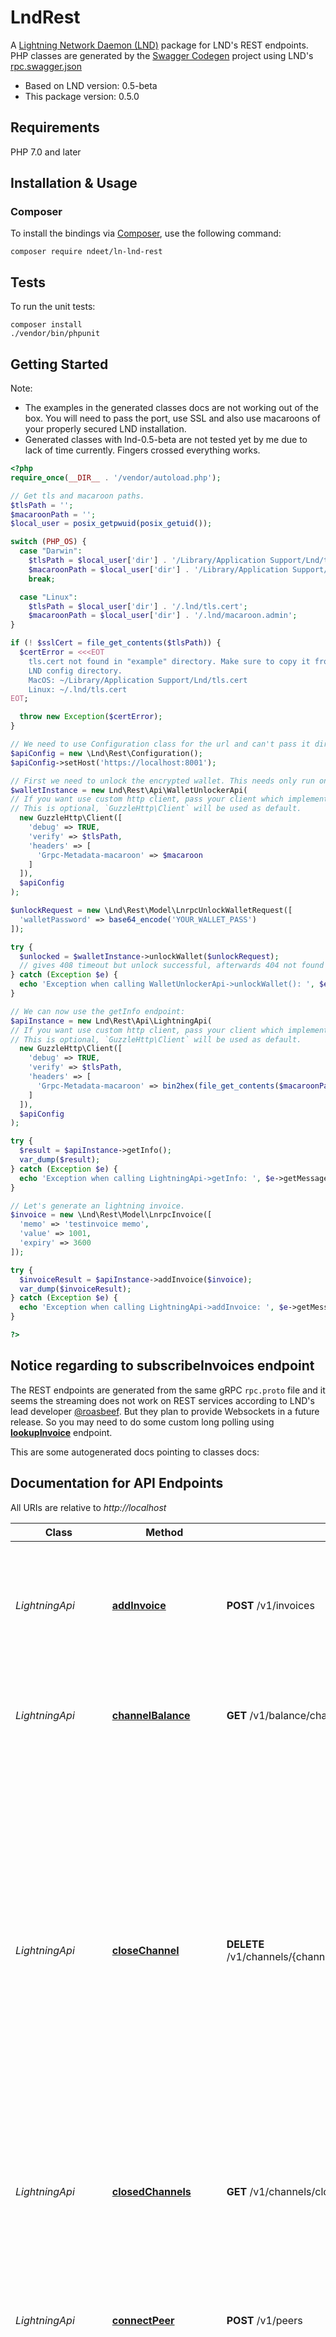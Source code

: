 # LndRest

A [Lightning Network Daemon (LND)](https://github.com/lightningnetwork/lnd) package for LND's REST endpoints. PHP classes are generated by the [Swagger Codegen](https://github.com/swagger-api/swagger-codegen) project using LND's [rpc.swagger.json](https://github.com/lightningnetwork/lnd/blob/master/lnrpc/rpc.swagger.json)

- Based on LND version: 0.5-beta
- This package version: 0.5.0

## Requirements

PHP 7.0 and later

## Installation & Usage
### Composer

To install the bindings via [Composer](http://getcomposer.org/), use the following command:

```
composer require ndeet/ln-lnd-rest
```

## Tests

To run the unit tests:

```
composer install
./vendor/bin/phpunit
```

## Getting Started

Note: 
- The examples in the generated classes docs are not working out of the box. You will need to pass the port, use SSL and also 
use macaroons of your properly secured LND installation.
- Generated classes with lnd-0.5-beta are not tested yet by me due to lack of time currently. Fingers crossed everything works.

```php
<?php
require_once(__DIR__ . '/vendor/autoload.php');

// Get tls and macaroon paths.
$tlsPath = '';
$macaroonPath = '';
$local_user = posix_getpwuid(posix_getuid());

switch (PHP_OS) {
  case "Darwin":
    $tlsPath = $local_user['dir'] . '/Library/Application Support/Lnd/tls.cert';
    $macaroonPath = $local_user['dir'] . '/Library/Application Support/Lnd/macaroon.admin';
    break;

  case "Linux":
    $tlsPath = $local_user['dir'] . '/.lnd/tls.cert';
    $macaroonPath = $local_user['dir'] . '/.lnd/macaroon.admin';
}

if (! $sslCert = file_get_contents($tlsPath)) {
  $certError = <<<EOT
    tls.cert not found in "example" directory. Make sure to copy it from your 
    LND config directory.
    MacOS: ~/Library/Application Support/Lnd/tls.cert
    Linux: ~/.lnd/tls.cert
EOT;

  throw new Exception($certError);
}

// We need to use Configuration class for the url and can't pass it directly in GuzzleClient.
$apiConfig = new \Lnd\Rest\Configuration();
$apiConfig->setHost('https://localhost:8001');

// First we need to unlock the encrypted wallet. This needs only run once.
$walletInstance = new Lnd\Rest\Api\WalletUnlockerApi(
// If you want use custom http client, pass your client which implements `GuzzleHttp\ClientInterface`.
// This is optional, `GuzzleHttp\Client` will be used as default.
  new GuzzleHttp\Client([
    'debug' => TRUE,
    'verify' => $tlsPath,
    'headers' => [
      'Grpc-Metadata-macaroon' => $macaroon
    ]
  ]),
  $apiConfig
);

$unlockRequest = new \Lnd\Rest\Model\LnrpcUnlockWalletRequest([
  'walletPassword' => base64_encode('YOUR_WALLET_PASS')
]);

try {
  $unlocked = $walletInstance->unlockWallet($unlockRequest);
  // gives 408 timeout but unlock successful, afterwards 404 not found
} catch (Exception $e) {
  echo 'Exception when calling WalletUnlockerApi->unlockWallet(): ', $e->getMessage(), PHP_EOL;
}

// We can now use the getInfo endpoint:
$apiInstance = new Lnd\Rest\Api\LightningApi(
// If you want use custom http client, pass your client which implements `GuzzleHttp\ClientInterface`.
// This is optional, `GuzzleHttp\Client` will be used as default.
  new GuzzleHttp\Client([
    'debug' => TRUE,
    'verify' => $tlsPath,
    'headers' => [
      'Grpc-Metadata-macaroon' => bin2hex(file_get_contents($macaroonPath))
    ]
  ]),
  $apiConfig
);

try {
  $result = $apiInstance->getInfo();
  var_dump($result);
} catch (Exception $e) {
  echo 'Exception when calling LightningApi->getInfo: ', $e->getMessage(), PHP_EOL;
}

// Let's generate an lightning invoice.
$invoice = new \Lnd\Rest\Model\LnrpcInvoice([
  'memo' => 'testinvoice memo',
  'value' => 1001,
  'expiry' => 3600
]);

try {
  $invoiceResult = $apiInstance->addInvoice($invoice);
  var_dump($invoiceResult);
} catch (Exception $e) {
  echo 'Exception when calling LightningApi->addInvoice: ', $e->getMessage(), PHP_EOL;
}

?>
```

## Notice regarding to subscribeInvoices endpoint
The REST endpoints are generated from the same gRPC `rpc.proto` file and it seems the streaming does not work on REST services according to LND's lead developer [@roasbeef](https://github.com/roasbeef). But they plan to provide Websockets in a future release. So you may need to do some custom long polling using [**lookupInvoice**](docs/Api/LightningApi.md#lookupinvoice) endpoint.

This are some autogenerated docs pointing to classes docs:
## Documentation for API Endpoints

All URIs are relative to *http://localhost*

Class | Method | HTTP request | Description
------------ | ------------- | ------------- | -------------
*LightningApi* | [**addInvoice**](docs/Api/LightningApi.md#addinvoice) | **POST** /v1/invoices | * lncli: &#x60;addinvoice&#x60; AddInvoice attempts to add a new invoice to the invoice database. Any duplicated invoices are rejected, therefore all invoices *must* have a unique payment preimage.
*LightningApi* | [**channelBalance**](docs/Api/LightningApi.md#channelbalance) | **GET** /v1/balance/channels | * lncli: &#x60;channelbalance&#x60; ChannelBalance returns the total funds available across all open channels in satoshis.
*LightningApi* | [**closeChannel**](docs/Api/LightningApi.md#closechannel) | **DELETE** /v1/channels/{channel_point.funding_txid_str}/{channel_point.output_index} | * lncli: &#x60;closechannel&#x60; CloseChannel attempts to close an active channel identified by its channel outpoint (ChannelPoint). The actions of this method can additionally be augmented to attempt a force close after a timeout period in the case of an inactive peer. If a non-force close (cooperative closure) is requested, then the user can specify either a target number of blocks until the closure transaction is confirmed, or a manual fee rate. If neither are specified, then a default lax, block confirmation target is used.
*LightningApi* | [**closedChannels**](docs/Api/LightningApi.md#closedchannels) | **GET** /v1/channels/closed | * lncli: &#x60;closedchannels&#x60; ClosedChannels returns a description of all the closed channels that  this node was a participant in.
*LightningApi* | [**connectPeer**](docs/Api/LightningApi.md#connectpeer) | **POST** /v1/peers | * lncli: &#x60;connect&#x60; ConnectPeer attempts to establish a connection to a remote peer. This is at the networking level, and is used for communication between nodes. This is distinct from establishing a channel with a peer.
*LightningApi* | [**decodePayReq**](docs/Api/LightningApi.md#decodepayreq) | **GET** /v1/payreq/{pay_req} | * lncli: &#x60;decodepayreq&#x60; DecodePayReq takes an encoded payment request string and attempts to decode it, returning a full description of the conditions encoded within the payment request.
*LightningApi* | [**deleteAllPayments**](docs/Api/LightningApi.md#deleteallpayments) | **DELETE** /v1/payments | * DeleteAllPayments deletes all outgoing payments from DB.
*LightningApi* | [**describeGraph**](docs/Api/LightningApi.md#describegraph) | **GET** /v1/graph | * lncli: &#x60;describegraph&#x60; DescribeGraph returns a description of the latest graph state from the point of view of the node. The graph information is partitioned into two components: all the nodes/vertexes, and all the edges that connect the vertexes themselves.  As this is a directed graph, the edges also contain the node directional specific routing policy which includes: the time lock delta, fee information, etc.
*LightningApi* | [**disconnectPeer**](docs/Api/LightningApi.md#disconnectpeer) | **DELETE** /v1/peers/{pub_key} | * lncli: &#x60;disconnect&#x60; DisconnectPeer attempts to disconnect one peer from another identified by a given pubKey. In the case that we currently have a pending or active channel with the target peer, then this action will be not be allowed.
*LightningApi* | [**feeReport**](docs/Api/LightningApi.md#feereport) | **GET** /v1/fees | * lncli: &#x60;feereport&#x60; FeeReport allows the caller to obtain a report detailing the current fee schedule enforced by the node globally for each channel.
*LightningApi* | [**forwardingHistory**](docs/Api/LightningApi.md#forwardinghistory) | **POST** /v1/switch | * lncli: &#x60;fwdinghistory&#x60; ForwardingHistory allows the caller to query the htlcswitch for a record of all HTLC&#39;s forwarded within the target time range, and integer offset within that time range. If no time-range is specified, then the first chunk of the past 24 hrs of forwarding history are returned.
*LightningApi* | [**getChanInfo**](docs/Api/LightningApi.md#getchaninfo) | **GET** /v1/graph/edge/{chan_id} | * lncli: &#x60;getchaninfo&#x60; GetChanInfo returns the latest authenticated network announcement for the given channel identified by its channel ID: an 8-byte integer which uniquely identifies the location of transaction&#39;s funding output within the blockchain.
*LightningApi* | [**getInfo**](docs/Api/LightningApi.md#getinfo) | **GET** /v1/getinfo | * lncli: &#x60;getinfo&#x60; GetInfo returns general information concerning the lightning node including it&#39;s identity pubkey, alias, the chains it is connected to, and information concerning the number of open+pending channels.
*LightningApi* | [**getNetworkInfo**](docs/Api/LightningApi.md#getnetworkinfo) | **GET** /v1/graph/info | * lncli: &#x60;getnetworkinfo&#x60; GetNetworkInfo returns some basic stats about the known channel graph from the point of view of the node.
*LightningApi* | [**getNodeInfo**](docs/Api/LightningApi.md#getnodeinfo) | **GET** /v1/graph/node/{pub_key} | * lncli: &#x60;getnodeinfo&#x60; GetNodeInfo returns the latest advertised, aggregated, and authenticated channel information for the specified node identified by its public key.
*LightningApi* | [**getTransactions**](docs/Api/LightningApi.md#gettransactions) | **GET** /v1/transactions | * lncli: &#x60;listchaintxns&#x60; GetTransactions returns a list describing all the known transactions relevant to the wallet.
*LightningApi* | [**listChannels**](docs/Api/LightningApi.md#listchannels) | **GET** /v1/channels | * lncli: &#x60;listchannels&#x60; ListChannels returns a description of all the open channels that this node is a participant in.
*LightningApi* | [**listInvoices**](docs/Api/LightningApi.md#listinvoices) | **GET** /v1/invoices | * lncli: &#x60;listinvoices&#x60; ListInvoices returns a list of all the invoices currently stored within the database. Any active debug invoices are ignored. It has full support for paginated responses, allowing users to query for specific invoices through their add_index. This can be done by using either the first_index_offset or last_index_offset fields included in the response as the index_offset of the next request. The reversed flag is set by default in order to paginate backwards. If you wish to paginate forwards, you must explicitly set the flag to false. If none of the parameters are specified, then the last 100 invoices will be returned.
*LightningApi* | [**listPayments**](docs/Api/LightningApi.md#listpayments) | **GET** /v1/payments | * lncli: &#x60;listpayments&#x60; ListPayments returns a list of all outgoing payments.
*LightningApi* | [**listPeers**](docs/Api/LightningApi.md#listpeers) | **GET** /v1/peers | * lncli: &#x60;listpeers&#x60; ListPeers returns a verbose listing of all currently active peers.
*LightningApi* | [**lookupInvoice**](docs/Api/LightningApi.md#lookupinvoice) | **GET** /v1/invoice/{r_hash_str} | * lncli: &#x60;lookupinvoice&#x60; LookupInvoice attempts to look up an invoice according to its payment hash. The passed payment hash *must* be exactly 32 bytes, if not, an error is returned.
*LightningApi* | [**newWitnessAddress**](docs/Api/LightningApi.md#newwitnessaddress) | **GET** /v1/newaddress | * NewWitnessAddress creates a new witness address under control of the local wallet.
*LightningApi* | [**openChannelSync**](docs/Api/LightningApi.md#openchannelsync) | **POST** /v1/channels | * OpenChannelSync is a synchronous version of the OpenChannel RPC call. This call is meant to be consumed by clients to the REST proxy. As with all other sync calls, all byte slices are intended to be populated as hex encoded strings.
*LightningApi* | [**pendingChannels**](docs/Api/LightningApi.md#pendingchannels) | **GET** /v1/channels/pending | * lncli: &#x60;pendingchannels&#x60; PendingChannels returns a list of all the channels that are currently considered \&quot;pending\&quot;. A channel is pending if it has finished the funding workflow and is waiting for confirmations for the funding txn, or is in the process of closure, either initiated cooperatively or non-cooperatively.
*LightningApi* | [**queryRoutes**](docs/Api/LightningApi.md#queryroutes) | **GET** /v1/graph/routes/{pub_key}/{amt} | * lncli: &#x60;queryroutes&#x60; QueryRoutes attempts to query the daemon&#39;s Channel Router for a possible route to a target destination capable of carrying a specific amount of satoshis. The retuned route contains the full details required to craft and send an HTLC, also including the necessary information that should be present within the Sphinx packet encapsulated within the HTLC.
*LightningApi* | [**sendCoins**](docs/Api/LightningApi.md#sendcoins) | **POST** /v1/transactions | * lncli: &#x60;sendcoins&#x60; SendCoins executes a request to send coins to a particular address. Unlike SendMany, this RPC call only allows creating a single output at a time. If neither target_conf, or sat_per_byte are set, then the internal wallet will consult its fee model to determine a fee for the default confirmation target.
*LightningApi* | [**sendPaymentSync**](docs/Api/LightningApi.md#sendpaymentsync) | **POST** /v1/channels/transactions | * SendPaymentSync is the synchronous non-streaming version of SendPayment. This RPC is intended to be consumed by clients of the REST proxy. Additionally, this RPC expects the destination&#39;s public key and the payment hash (if any) to be encoded as hex strings.
*LightningApi* | [**sendToRouteSync**](docs/Api/LightningApi.md#sendtoroutesync) | **POST** /v1/channels/transactions/route | * SendToRouteSync is a synchronous version of SendToRoute. It Will block until the payment either fails or succeeds.
*LightningApi* | [**subscribeInvoices**](docs/Api/LightningApi.md#subscribeinvoices) | **GET** /v1/invoices/subscribe | * SubscribeInvoices returns a uni-directional stream (sever -&gt; client) for notifying the client of newly added/settled invoices. The caller can optionally specify the add_index and/or the settle_index. If the add_index is specified, then we&#39;ll first start by sending add invoice events for all invoices with an add_index greater than the specified value.  If the settle_index is specified, the next, we&#39;ll send out all settle events for invoices with a settle_index greater than the specified value.  One or both of these fields can be set. If no fields are set, then we&#39;ll only send out the latest add/settle events.
*LightningApi* | [**updateChannelPolicy**](docs/Api/LightningApi.md#updatechannelpolicy) | **POST** /v1/chanpolicy | * lncli: &#x60;updatechanpolicy&#x60; UpdateChannelPolicy allows the caller to update the fee schedule and channel policies for all channels globally, or a particular channel.
*LightningApi* | [**walletBalance**](docs/Api/LightningApi.md#walletbalance) | **GET** /v1/balance/blockchain | * lncli: &#x60;walletbalance&#x60; WalletBalance returns total unspent outputs(confirmed and unconfirmed), all confirmed unspent outputs and all unconfirmed unspent outputs under control of the wallet.
*WalletUnlockerApi* | [**changePassword**](docs/Api/WalletUnlockerApi.md#changepassword) | **POST** /v1/changepassword | * lncli: &#x60;changepassword&#x60; ChangePassword changes the password of the encrypted wallet. This will automatically unlock the wallet database if successful.
*WalletUnlockerApi* | [**genSeed**](docs/Api/WalletUnlockerApi.md#genseed) | **GET** /v1/genseed | * GenSeed is the first method that should be used to instantiate a new lnd instance. This method allows a caller to generate a new aezeed cipher seed given an optional passphrase. If provided, the passphrase will be necessary to decrypt the cipherseed to expose the internal wallet seed.
*WalletUnlockerApi* | [**initWallet**](docs/Api/WalletUnlockerApi.md#initwallet) | **POST** /v1/initwallet | *  InitWallet is used when lnd is starting up for the first time to fully initialize the daemon and its internal wallet. At the very least a wallet password must be provided. This will be used to encrypt sensitive material on disk.
*WalletUnlockerApi* | [**unlockWallet**](docs/Api/WalletUnlockerApi.md#unlockwallet) | **POST** /v1/unlockwallet | * lncli: &#x60;unlock&#x60; UnlockWallet is used at startup of lnd to provide a password to unlock the wallet database.


## Documentation For Models

 - [ChannelCloseSummaryClosureType](docs/Model/ChannelCloseSummaryClosureType.md)
 - [LnrpcAddInvoiceResponse](docs/Model/LnrpcAddInvoiceResponse.md)
 - [LnrpcChangePasswordRequest](docs/Model/LnrpcChangePasswordRequest.md)
 - [LnrpcChangePasswordResponse](docs/Model/LnrpcChangePasswordResponse.md)
 - [LnrpcChannel](docs/Model/LnrpcChannel.md)
 - [LnrpcChannelBalanceResponse](docs/Model/LnrpcChannelBalanceResponse.md)
 - [LnrpcChannelCloseSummary](docs/Model/LnrpcChannelCloseSummary.md)
 - [LnrpcChannelCloseUpdate](docs/Model/LnrpcChannelCloseUpdate.md)
 - [LnrpcChannelEdge](docs/Model/LnrpcChannelEdge.md)
 - [LnrpcChannelEdgeUpdate](docs/Model/LnrpcChannelEdgeUpdate.md)
 - [LnrpcChannelFeeReport](docs/Model/LnrpcChannelFeeReport.md)
 - [LnrpcChannelGraph](docs/Model/LnrpcChannelGraph.md)
 - [LnrpcChannelOpenUpdate](docs/Model/LnrpcChannelOpenUpdate.md)
 - [LnrpcChannelPoint](docs/Model/LnrpcChannelPoint.md)
 - [LnrpcCloseStatusUpdate](docs/Model/LnrpcCloseStatusUpdate.md)
 - [LnrpcClosedChannelUpdate](docs/Model/LnrpcClosedChannelUpdate.md)
 - [LnrpcClosedChannelsResponse](docs/Model/LnrpcClosedChannelsResponse.md)
 - [LnrpcConfirmationUpdate](docs/Model/LnrpcConfirmationUpdate.md)
 - [LnrpcConnectPeerRequest](docs/Model/LnrpcConnectPeerRequest.md)
 - [LnrpcConnectPeerResponse](docs/Model/LnrpcConnectPeerResponse.md)
 - [LnrpcDebugLevelResponse](docs/Model/LnrpcDebugLevelResponse.md)
 - [LnrpcDeleteAllPaymentsResponse](docs/Model/LnrpcDeleteAllPaymentsResponse.md)
 - [LnrpcDisconnectPeerResponse](docs/Model/LnrpcDisconnectPeerResponse.md)
 - [LnrpcFeeLimit](docs/Model/LnrpcFeeLimit.md)
 - [LnrpcFeeReportResponse](docs/Model/LnrpcFeeReportResponse.md)
 - [LnrpcForwardingEvent](docs/Model/LnrpcForwardingEvent.md)
 - [LnrpcForwardingHistoryRequest](docs/Model/LnrpcForwardingHistoryRequest.md)
 - [LnrpcForwardingHistoryResponse](docs/Model/LnrpcForwardingHistoryResponse.md)
 - [LnrpcGenSeedResponse](docs/Model/LnrpcGenSeedResponse.md)
 - [LnrpcGetInfoResponse](docs/Model/LnrpcGetInfoResponse.md)
 - [LnrpcGraphTopologyUpdate](docs/Model/LnrpcGraphTopologyUpdate.md)
 - [LnrpcHTLC](docs/Model/LnrpcHTLC.md)
 - [LnrpcHop](docs/Model/LnrpcHop.md)
 - [LnrpcHopHint](docs/Model/LnrpcHopHint.md)
 - [LnrpcInitWalletRequest](docs/Model/LnrpcInitWalletRequest.md)
 - [LnrpcInitWalletResponse](docs/Model/LnrpcInitWalletResponse.md)
 - [LnrpcInvoice](docs/Model/LnrpcInvoice.md)
 - [LnrpcLightningAddress](docs/Model/LnrpcLightningAddress.md)
 - [LnrpcLightningNode](docs/Model/LnrpcLightningNode.md)
 - [LnrpcListChannelsResponse](docs/Model/LnrpcListChannelsResponse.md)
 - [LnrpcListInvoiceResponse](docs/Model/LnrpcListInvoiceResponse.md)
 - [LnrpcListPaymentsResponse](docs/Model/LnrpcListPaymentsResponse.md)
 - [LnrpcListPeersResponse](docs/Model/LnrpcListPeersResponse.md)
 - [LnrpcNetworkInfo](docs/Model/LnrpcNetworkInfo.md)
 - [LnrpcNewAddressResponse](docs/Model/LnrpcNewAddressResponse.md)
 - [LnrpcNodeAddress](docs/Model/LnrpcNodeAddress.md)
 - [LnrpcNodeInfo](docs/Model/LnrpcNodeInfo.md)
 - [LnrpcNodeUpdate](docs/Model/LnrpcNodeUpdate.md)
 - [LnrpcOpenChannelRequest](docs/Model/LnrpcOpenChannelRequest.md)
 - [LnrpcOpenStatusUpdate](docs/Model/LnrpcOpenStatusUpdate.md)
 - [LnrpcPayReq](docs/Model/LnrpcPayReq.md)
 - [LnrpcPayment](docs/Model/LnrpcPayment.md)
 - [LnrpcPeer](docs/Model/LnrpcPeer.md)
 - [LnrpcPendingChannelsResponse](docs/Model/LnrpcPendingChannelsResponse.md)
 - [LnrpcPendingHTLC](docs/Model/LnrpcPendingHTLC.md)
 - [LnrpcPendingUpdate](docs/Model/LnrpcPendingUpdate.md)
 - [LnrpcPolicyUpdateRequest](docs/Model/LnrpcPolicyUpdateRequest.md)
 - [LnrpcPolicyUpdateResponse](docs/Model/LnrpcPolicyUpdateResponse.md)
 - [LnrpcQueryRoutesResponse](docs/Model/LnrpcQueryRoutesResponse.md)
 - [LnrpcRoute](docs/Model/LnrpcRoute.md)
 - [LnrpcRouteHint](docs/Model/LnrpcRouteHint.md)
 - [LnrpcRoutingPolicy](docs/Model/LnrpcRoutingPolicy.md)
 - [LnrpcSendCoinsRequest](docs/Model/LnrpcSendCoinsRequest.md)
 - [LnrpcSendCoinsResponse](docs/Model/LnrpcSendCoinsResponse.md)
 - [LnrpcSendManyResponse](docs/Model/LnrpcSendManyResponse.md)
 - [LnrpcSendRequest](docs/Model/LnrpcSendRequest.md)
 - [LnrpcSendResponse](docs/Model/LnrpcSendResponse.md)
 - [LnrpcSendToRouteRequest](docs/Model/LnrpcSendToRouteRequest.md)
 - [LnrpcSignMessageResponse](docs/Model/LnrpcSignMessageResponse.md)
 - [LnrpcStopResponse](docs/Model/LnrpcStopResponse.md)
 - [LnrpcTransaction](docs/Model/LnrpcTransaction.md)
 - [LnrpcTransactionDetails](docs/Model/LnrpcTransactionDetails.md)
 - [LnrpcUnlockWalletRequest](docs/Model/LnrpcUnlockWalletRequest.md)
 - [LnrpcUnlockWalletResponse](docs/Model/LnrpcUnlockWalletResponse.md)
 - [LnrpcVerifyMessageResponse](docs/Model/LnrpcVerifyMessageResponse.md)
 - [LnrpcWalletBalanceResponse](docs/Model/LnrpcWalletBalanceResponse.md)
 - [PendingChannelsResponseClosedChannel](docs/Model/PendingChannelsResponseClosedChannel.md)
 - [PendingChannelsResponseForceClosedChannel](docs/Model/PendingChannelsResponseForceClosedChannel.md)
 - [PendingChannelsResponsePendingChannel](docs/Model/PendingChannelsResponsePendingChannel.md)
 - [PendingChannelsResponsePendingOpenChannel](docs/Model/PendingChannelsResponsePendingOpenChannel.md)
 - [PendingChannelsResponseWaitingCloseChannel](docs/Model/PendingChannelsResponseWaitingCloseChannel.md)


## Documentation For Authorization

 All endpoints do not require authorization.


## Author




